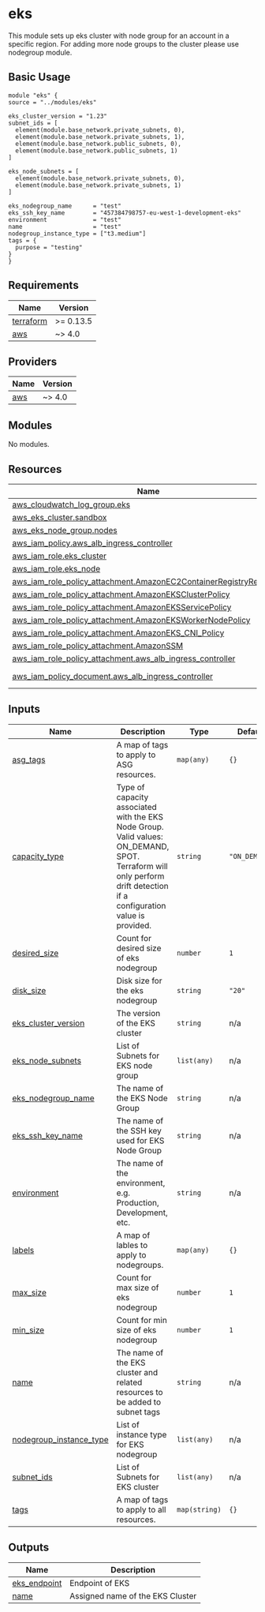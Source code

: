 # eks

This module sets up eks cluster with node group for an account in a specific region.
For adding more node groups to the cluster please use nodegroup module.

## Basic Usage

```HCL
module "eks" {
source = "../modules/eks"

eks_cluster_version = "1.23"
subnet_ids = [
  element(module.base_network.private_subnets, 0),
  element(module.base_network.private_subnets, 1),
  element(module.base_network.public_subnets, 0),
  element(module.base_network.public_subnets, 1)
]

eks_node_subnets = [
  element(module.base_network.private_subnets, 0),
  element(module.base_network.private_subnets, 1)
]

eks_nodegroup_name      = "test"
eks_ssh_key_name        = "457384798757-eu-west-1-development-eks"
environment             = "test"
name                    = "test"
nodegroup_instance_type = ["t3.medium"]
tags = {
  purpose = "testing"
}
}
```

## Requirements

| Name | Version |
|------|---------|
| <a name="requirement_terraform"></a> [terraform](#requirement\_terraform) | >= 0.13.5 |
| <a name="requirement_aws"></a> [aws](#requirement\_aws) | ~> 4.0 |

## Providers

| Name | Version |
|------|---------|
| <a name="provider_aws"></a> [aws](#provider\_aws) | ~> 4.0 |

## Modules

No modules.

## Resources

| Name | Type |
|------|------|
| [aws_cloudwatch_log_group.eks](https://registry.terraform.io/providers/hashicorp/aws/latest/docs/resources/cloudwatch_log_group) | resource |
| [aws_eks_cluster.sandbox](https://registry.terraform.io/providers/hashicorp/aws/latest/docs/resources/eks_cluster) | resource |
| [aws_eks_node_group.nodes](https://registry.terraform.io/providers/hashicorp/aws/latest/docs/resources/eks_node_group) | resource |
| [aws_iam_policy.aws_alb_ingress_controller](https://registry.terraform.io/providers/hashicorp/aws/latest/docs/resources/iam_policy) | resource |
| [aws_iam_role.eks_cluster](https://registry.terraform.io/providers/hashicorp/aws/latest/docs/resources/iam_role) | resource |
| [aws_iam_role.eks_node](https://registry.terraform.io/providers/hashicorp/aws/latest/docs/resources/iam_role) | resource |
| [aws_iam_role_policy_attachment.AmazonEC2ContainerRegistryReadOnly](https://registry.terraform.io/providers/hashicorp/aws/latest/docs/resources/iam_role_policy_attachment) | resource |
| [aws_iam_role_policy_attachment.AmazonEKSClusterPolicy](https://registry.terraform.io/providers/hashicorp/aws/latest/docs/resources/iam_role_policy_attachment) | resource |
| [aws_iam_role_policy_attachment.AmazonEKSServicePolicy](https://registry.terraform.io/providers/hashicorp/aws/latest/docs/resources/iam_role_policy_attachment) | resource |
| [aws_iam_role_policy_attachment.AmazonEKSWorkerNodePolicy](https://registry.terraform.io/providers/hashicorp/aws/latest/docs/resources/iam_role_policy_attachment) | resource |
| [aws_iam_role_policy_attachment.AmazonEKS_CNI_Policy](https://registry.terraform.io/providers/hashicorp/aws/latest/docs/resources/iam_role_policy_attachment) | resource |
| [aws_iam_role_policy_attachment.AmazonSSM](https://registry.terraform.io/providers/hashicorp/aws/latest/docs/resources/iam_role_policy_attachment) | resource |
| [aws_iam_role_policy_attachment.aws_alb_ingress_controller](https://registry.terraform.io/providers/hashicorp/aws/latest/docs/resources/iam_role_policy_attachment) | resource |
| [aws_iam_policy_document.aws_alb_ingress_controller](https://registry.terraform.io/providers/hashicorp/aws/latest/docs/data-sources/iam_policy_document) | data source |

## Inputs

| Name | Description | Type | Default | Required |
|------|-------------|------|---------|:--------:|
| <a name="input_asg_tags"></a> [asg\_tags](#input\_asg\_tags) | A map of tags to apply to ASG resources. | `map(any)` | `{}` | no |
| <a name="input_capacity_type"></a> [capacity\_type](#input\_capacity\_type) | Type of capacity associated with the EKS Node Group. Valid values: ON\_DEMAND, SPOT. Terraform will only perform drift detection if a configuration value is provided. | `string` | `"ON_DEMAND"` | no |
| <a name="input_desired_size"></a> [desired\_size](#input\_desired\_size) | Count for desired size of eks nodegroup | `number` | `1` | no |
| <a name="input_disk_size"></a> [disk\_size](#input\_disk\_size) | Disk size for the eks nodegroup | `string` | `"20"` | no |
| <a name="input_eks_cluster_version"></a> [eks\_cluster\_version](#input\_eks\_cluster\_version) | The version of the EKS cluster | `string` | n/a | yes |
| <a name="input_eks_node_subnets"></a> [eks\_node\_subnets](#input\_eks\_node\_subnets) | List of Subnets for EKS node group | `list(any)` | n/a | yes |
| <a name="input_eks_nodegroup_name"></a> [eks\_nodegroup\_name](#input\_eks\_nodegroup\_name) | The name of the EKS Node Group | `string` | n/a | yes |
| <a name="input_eks_ssh_key_name"></a> [eks\_ssh\_key\_name](#input\_eks\_ssh\_key\_name) | The name of the SSH key used for EKS Node Group | `string` | n/a | yes |
| <a name="input_environment"></a> [environment](#input\_environment) | The name of the environment, e.g. Production, Development, etc. | `string` | n/a | yes |
| <a name="input_labels"></a> [labels](#input\_labels) | A map of lables to apply to nodegroups. | `map(any)` | `{}` | no |
| <a name="input_max_size"></a> [max\_size](#input\_max\_size) | Count for max size of eks nodegroup | `number` | `1` | no |
| <a name="input_min_size"></a> [min\_size](#input\_min\_size) | Count for min size of eks nodegroup | `number` | `1` | no |
| <a name="input_name"></a> [name](#input\_name) | The name of the EKS cluster and related resources to be added to subnet tags | `string` | n/a | yes |
| <a name="input_nodegroup_instance_type"></a> [nodegroup\_instance\_type](#input\_nodegroup\_instance\_type) | List of instance type for EKS nodegroup | `list(any)` | n/a | yes |
| <a name="input_subnet_ids"></a> [subnet\_ids](#input\_subnet\_ids) | List of Subnets for EKS cluster | `list(any)` | n/a | yes |
| <a name="input_tags"></a> [tags](#input\_tags) | A map of tags to apply to all resources. | `map(string)` | `{}` | no |

## Outputs

| Name | Description |
|------|-------------|
| <a name="output_eks_endpoint"></a> [eks\_endpoint](#output\_eks\_endpoint) | Endpoint of EKS |
| <a name="output_name"></a> [name](#output\_name) | Assigned name of the EKS Cluster |
